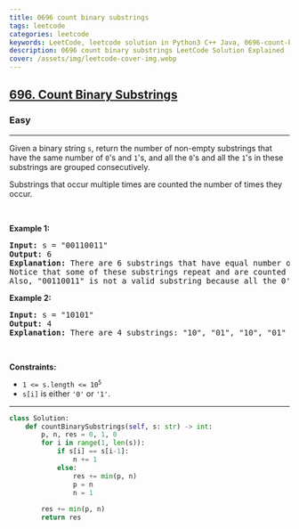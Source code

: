 ```yaml
---
title: 0696 count binary substrings
tags: leetcode
categories: leetcode
keywords: LeetCode, leetcode solution in Python3 C++ Java, 0696-count-binary-substrings solution
description: 0696 count binary substrings LeetCode Solution Explained
cover: /assets/img/leetcode-cover-img.webp
---
```





<h2><a href="https://leetcode.com/problems/count-binary-substrings/">696. Count Binary Substrings</a></h2><h3>Easy</h3><hr><div><p>Given a binary string <code>s</code>, return the number of non-empty substrings that have the same number of <code>0</code>'s and <code>1</code>'s, and all the <code>0</code>'s and all the <code>1</code>'s in these substrings are grouped consecutively.</p>

<p>Substrings that occur multiple times are counted the number of times they occur.</p>

<p>&nbsp;</p>
<p><strong class="example">Example 1:</strong></p>

<pre><strong>Input:</strong> s = "00110011"
<strong>Output:</strong> 6
<strong>Explanation:</strong> There are 6 substrings that have equal number of consecutive 1's and 0's: "0011", "01", "1100", "10", "0011", and "01".
Notice that some of these substrings repeat and are counted the number of times they occur.
Also, "00110011" is not a valid substring because all the 0's (and 1's) are not grouped together.
</pre>

<p><strong class="example">Example 2:</strong></p>

<pre><strong>Input:</strong> s = "10101"
<strong>Output:</strong> 4
<strong>Explanation:</strong> There are 4 substrings: "10", "01", "10", "01" that have equal number of consecutive 1's and 0's.
</pre>

<p>&nbsp;</p>
<p><strong>Constraints:</strong></p>

<ul>
	<li><code>1 &lt;= s.length &lt;= 10<sup>5</sup></code></li>
	<li><code>s[i]</code> is either <code>'0'</code> or <code>'1'</code>.</li>
</ul>
</div>

---




```python
class Solution:
    def countBinarySubstrings(self, s: str) -> int:
        p, n, res = 0, 1, 0
        for i in range(1, len(s)):
            if s[i] == s[i-1]:
                n += 1
            else:
                res += min(p, n)
                p = n
                n = 1
        
        res += min(p, n)
        return res
```
